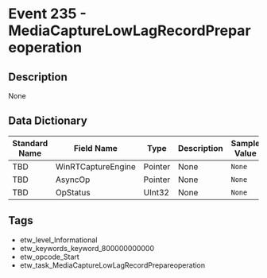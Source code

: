 # Event 235 - MediaCaptureLowLagRecordPrepareoperation

## Description
None

## Data Dictionary
|Standard Name|Field Name|Type|Description|Sample Value|
|---|---|---|---|---|
|TBD|WinRTCaptureEngine|Pointer|None|`None`|
|TBD|AsyncOp|Pointer|None|`None`|
|TBD|OpStatus|UInt32|None|`None`|

## Tags
* etw_level_Informational
* etw_keywords_keyword_800000000000
* etw_opcode_Start
* etw_task_MediaCaptureLowLagRecordPrepareoperation